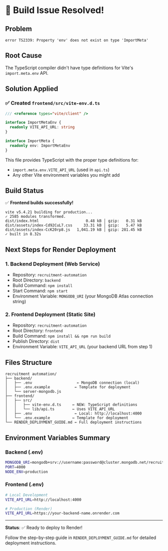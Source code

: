 # 🎉 Build Issue Resolved!

## Problem
```
error TS2339: Property 'env' does not exist on type 'ImportMeta'
```

## Root Cause
The TypeScript compiler didn't have type definitions for Vite's `import.meta.env` API.

## Solution Applied

### ✅ Created `frontend/src/vite-env.d.ts`
```typescript
/// <reference types="vite/client" />

interface ImportMetaEnv {
  readonly VITE_API_URL: string
}

interface ImportMeta {
  readonly env: ImportMetaEnv
}
```

This file provides TypeScript with the proper type definitions for:
- `import.meta.env.VITE_API_URL` (used in `api.ts`)
- Any other Vite environment variables you might add

## Build Status
✅ **Frontend builds successfully!**

```
vite v5.4.21 building for production...
✓ 2585 modules transformed.
dist/index.html                     0.48 kB │ gzip:   0.31 kB
dist/assets/index-Cd92CuL7.css     33.31 kB │ gzip:   5.47 kB
dist/assets/index-CcK20rp8.js   1,041.19 kB │ gzip: 281.45 kB
✓ built in 8.32s
```

## Next Steps for Render Deployment

### 1. Backend Deployment (Web Service)
- Repository: `recruitment-automation`
- Root Directory: `backend`
- Build Command: `npm install`
- Start Command: `npm start`
- Environment Variable: `MONGODB_URI` (your MongoDB Atlas connection string)

### 2. Frontend Deployment (Static Site)
- Repository: `recruitment-automation`
- Root Directory: `frontend`
- Build Command: `npm install && npm run build`
- Publish Directory: `dist`
- Environment Variable: `VITE_API_URL` (your backend URL from step 1)

## Files Structure
```
recruitment automation/
├── backend/
│   ├── .env                    ← MongoDB connection (local)
│   ├── .env.example           ← Template for deployment
│   └── server-mongodb.js
├── frontend/
│   ├── src/
│   │   ├── vite-env.d.ts     ← NEW: TypeScript definitions
│   │   └── lib/api.ts        ← Uses VITE_API_URL
│   ├── .env                   ← Local: http://localhost:4000
│   └── .env.example          ← Template for deployment
└── RENDER_DEPLOYMENT_GUIDE.md ← Full deployment instructions
```

## Environment Variables Summary

### Backend (.env)
```bash
MONGODB_URI=mongodb+srv://username:password@cluster.mongodb.net/recruitment-db
PORT=4000
NODE_ENV=production
```

### Frontend (.env)
```bash
# Local Development
VITE_API_URL=http://localhost:4000

# Production (Render)
VITE_API_URL=https://your-backend-name.onrender.com
```

---

**Status**: ✅ Ready to deploy to Render!

Follow the step-by-step guide in `RENDER_DEPLOYMENT_GUIDE.md` for detailed deployment instructions.
